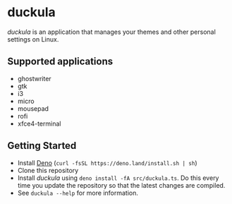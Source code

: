# duckula

*duckula* is an application that manages your themes and other personal settings on Linux.

## Supported applications

* ghostwriter
* gtk
* i3
* micro
* mousepad
* rofi
* xfce4-terminal

## Getting Started

* Install [Deno](https://deno.land/) (`curl -fsSL https://deno.land/install.sh | sh`)
* Clone this repository
* Install *duckula* using `deno install -fA src/duckula.ts`. Do this every time you update the repository so that the latest changes are compiled.
* See `duckula --help` for more information.